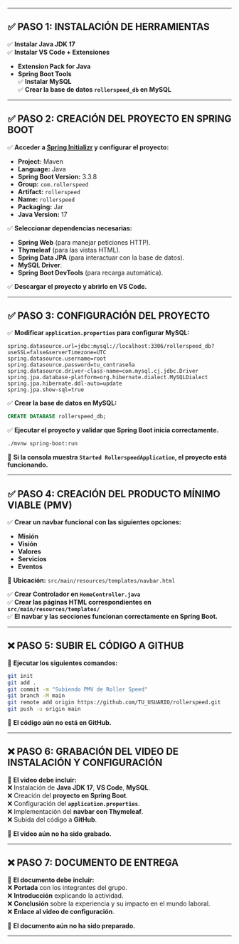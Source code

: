 
---

## **✅ PASO 1: INSTALACIÓN DE HERRAMIENTAS**  
✅ **Instalar Java JDK 17**  
✅ **Instalar VS Code + Extensiones**  
   - **Extension Pack for Java**  
   - **Spring Boot Tools**  
✅ **Instalar MySQL**  
✅ **Crear la base de datos `rollerspeed_db` en MySQL**  

---

## **✅ PASO 2: CREACIÓN DEL PROYECTO EN SPRING BOOT**  
✅ **Acceder a [Spring Initializr](https://start.spring.io/) y configurar el proyecto:**  
   - **Project:** Maven  
   - **Language:** Java  
   - **Spring Boot Version:** 3.3.8  
   - **Group:** `com.rollerspeed`  
   - **Artifact:** `rollerspeed`  
   - **Name:** `rollerspeed`  
   - **Packaging:** Jar  
   - **Java Version:** 17  

✅ **Seleccionar dependencias necesarias:**  
   - **Spring Web** (para manejar peticiones HTTP).  
   - **Thymeleaf** (para las vistas HTML).  
   - **Spring Data JPA** (para interactuar con la base de datos).  
   - **MySQL Driver**.  
   - **Spring Boot DevTools** (para recarga automática).  

✅ **Descargar el proyecto y abrirlo en VS Code.**  

---

## **✅ PASO 3: CONFIGURACIÓN DEL PROYECTO**  
✅ **Modificar `application.properties` para configurar MySQL:**  

```properties
spring.datasource.url=jdbc:mysql://localhost:3306/rollerspeed_db?useSSL=false&serverTimezone=UTC
spring.datasource.username=root
spring.datasource.password=tu_contraseña
spring.datasource.driver-class-name=com.mysql.cj.jdbc.Driver
spring.jpa.database-platform=org.hibernate.dialect.MySQLDialect
spring.jpa.hibernate.ddl-auto=update
spring.jpa.show-sql=true
```

✅ **Crear la base de datos en MySQL:**  
```sql
CREATE DATABASE rollerspeed_db;
```

✅ **Ejecutar el proyecto y validar que Spring Boot inicia correctamente.**  

```sh
./mvnw spring-boot:run
```

📌 **Si la consola muestra `Started RollerspeedApplication`, el proyecto está funcionando.**  

---

## **✅ PASO 4: CREACIÓN DEL PRODUCTO MÍNIMO VIABLE (PMV)**  
✅ **Crear un navbar funcional con las siguientes opciones:**  
   - **Misión**  
   - **Visión**  
   - **Valores**  
   - **Servicios**  
   - **Eventos**  

📍 **Ubicación:** `src/main/resources/templates/navbar.html`  

✅ **Crear Controlador en `HomeController.java`**  
✅ **Crear las páginas HTML correspondientes en `src/main/resources/templates/`**  
✅ **El navbar y las secciones funcionan correctamente en Spring Boot.**  

---

## **❌ PASO 5: SUBIR EL CÓDIGO A GITHUB**  
📍 **Ejecutar los siguientes comandos:**  
```sh
git init
git add .
git commit -m "Subiendo PMV de Roller Speed"
git branch -M main
git remote add origin https://github.com/TU_USUARIO/rollerspeed.git
git push -u origin main
```

📌 **El código aún no está en GitHub.**  

---

## **❌ PASO 6: GRABACIÓN DEL VIDEO DE INSTALACIÓN Y CONFIGURACIÓN**  
📍 **El video debe incluir:**  
❌ Instalación de **Java JDK 17**, **VS Code**, **MySQL**.  
❌ Creación del **proyecto en Spring Boot**.  
❌ Configuración del **`application.properties`**.  
❌ Implementación del **navbar con Thymeleaf**.  
❌ Subida del código a **GitHub**.  

📌 **El video aún no ha sido grabado.**  

---

## **❌ PASO 7: DOCUMENTO DE ENTREGA**  
📍 **El documento debe incluir:**  
❌ **Portada** con los integrantes del grupo.  
❌ **Introducción** explicando la actividad.  
❌ **Conclusión** sobre la experiencia y su impacto en el mundo laboral.  
❌ **Enlace al video de configuración**.  

📌 **El documento aún no ha sido preparado.**  

---
